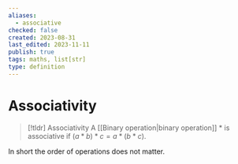 ```yaml
---
aliases:
  - associative
checked: false
created: 2023-08-31
last_edited: 2023-11-11
publish: true
tags: maths, list[str]
type: definition
---
```

# Associativity

> [!tldr] Associativity
> A [[Binary operation|binary operation]] $\ast$ is associative if $(a \ast b) \ast c = a \ast (b \ast c)$.
>

In short the order of operations does not matter.

